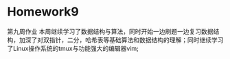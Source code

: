 # Homework9
第九周作业
本周继续学习了数据结构与算法，同时开始一边刷题一边复习数据结构，加深了对双指针，二分，哈希表等基础算法和数据结构的理解；同时继续学习了Linux操作系统的tmux与功能强大的编辑器vim;
